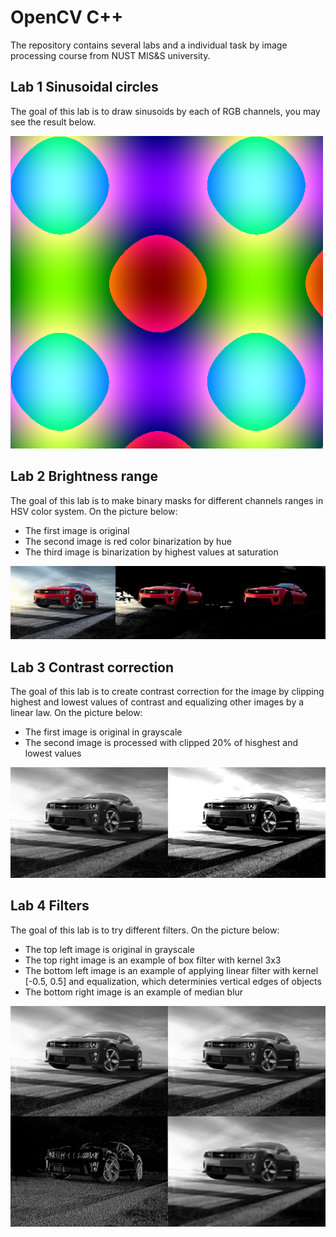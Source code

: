 # OpenCV C++
The repository contains several labs and a individual task by image processing course from NUST MIS&S university.

## Lab 1 Sinusoidal circles
The goal of this lab is to draw sinusoids by each of RGB channels, you may see the result below.

![lab1](pictures/lab1.png)

## Lab 2 Brightness range
The goal of this lab is to make binary masks for different channels ranges in HSV color system. On the picture below:
- The first image is original
- The second image is red color binarization by hue
- The third image is binarization by highest values at saturation

![lab2](pictures/lab2.png)

## Lab 3 Contrast correction
The goal of this lab is to create contrast correction for the image by clipping highest and lowest values of contrast and equalizing other images by a linear law. On the picture below:
- The first image is original in grayscale
- The second image is processed with clipped 20% of hisghest and lowest values

![lab3](pictures/lab3.png)

## Lab 4 Filters
The goal of this lab is to try different filters. On the picture below:
- The top left image is original in grayscale
- The top right image is an example of box filter with kernel 3x3
- The bottom left image is an example of applying linear filter with kernel [-0.5, 0.5] and equalization, which determinies vertical edges of objects
- The bottom right image is an example of median blur

![lab4](pictures/lab4.png)
